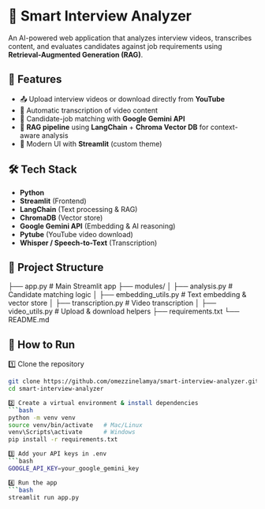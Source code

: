 # 🎯 Smart Interview Analyzer

An AI-powered web application that analyzes interview videos, transcribes content, and evaluates candidates against job requirements using **Retrieval-Augmented Generation (RAG)**.

## 📌 Features
- 📤 Upload interview videos or download directly from **YouTube**
- 📝 Automatic transcription of video content
- 🤖 Candidate-job matching with **Google Gemini API**
- 🧠 **RAG pipeline** using **LangChain** + **Chroma Vector DB** for context-aware analysis
- 🎨 Modern UI with **Streamlit** (custom theme)

## 🛠 Tech Stack
- **Python**
- **Streamlit** (Frontend)
- **LangChain** (Text processing & RAG)
- **ChromaDB** (Vector store)
- **Google Gemini API** (Embedding & AI reasoning)
- **Pytube** (YouTube video download)
- **Whisper / Speech-to-Text** (Transcription)

## 📂 Project Structure
├── app.py # Main Streamlit app
├── modules/
│ ├── analysis.py # Candidate matching logic
│ ├── embedding_utils.py # Text embedding & vector store
│ ├── transcription.py # Video transcription
│ ├── video_utils.py # Upload & download helpers
├── requirements.txt
└── README.md


## 🚀 How to Run

1️⃣ Clone the repository
```bash
git clone https://github.com/omezzinelamya/smart-interview-analyzer.git
cd smart-interview-analyzer

2️⃣ Create a virtual environment & install dependencies
```bash
python -m venv venv
source venv/bin/activate   # Mac/Linux
venv\Scripts\activate      # Windows
pip install -r requirements.txt

3️⃣ Add your API keys in .env
```bash
GOOGLE_API_KEY=your_google_gemini_key

4️⃣ Run the app
```bash
streamlit run app.py
